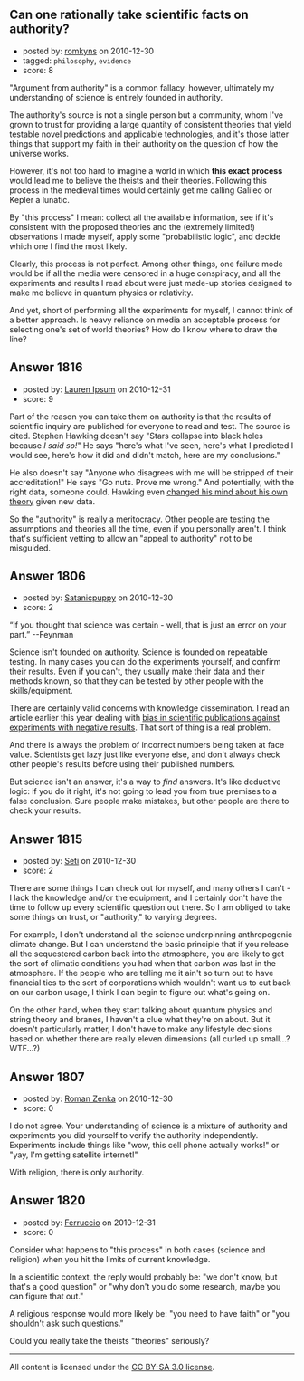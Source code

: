 ## Can one rationally take scientific facts on authority?

- posted by: [romkyns](https://stackexchange.com/users/-1/89-romkyns) on 2010-12-30
- tagged: `philosophy`, `evidence`
- score: 8

"Argument from authority" is a common fallacy, however, ultimately my understanding of science is entirely founded in authority.

The authority's source is not a single person but a community, whom I've grown to trust for providing a large quantity of consistent theories that yield testable novel predictions and applicable technologies, and it's those latter things that support my faith in their authority on the question of how the universe works.

However, it's not too hard to imagine a world in which **this exact process** would lead me to believe the theists and their theories. Following this process in the medieval times would certainly get me calling Galileo or Kepler a lunatic.

By "this process" I mean: collect all the available information, see if it's consistent with the proposed theories and the (extremely limited!) observations I made myself, apply some "probabilistic logic", and decide which one I find the most likely.

Clearly, this process is not perfect. Among other things, one failure mode would be if all the media were censored in a huge conspiracy, and all the experiments and results I read about were just made-up stories designed to make me believe in quantum physics or relativity.

And yet, short of performing all the experiments for myself, I cannot think of a better approach. Is heavy reliance on media an acceptable process for selecting one's set of world theories? How do I know where to draw the line?


## Answer 1816

- posted by: [Lauren Ipsum](https://stackexchange.com/users/-1/71-lauren-ipsum) on 2010-12-31
- score: 9

Part of the reason you can take them on authority is that the results of scientific inquiry are published for everyone to read and test. The source is cited. Stephen Hawking doesn't say "Stars collapse into black holes because <i>I said so!</i>" He says "here's what I've seen, here's what I predicted I would see, here's how it did and didn't match, here are my conclusions."

He also doesn't say "Anyone who disagrees with me will be stripped of their accreditation!" He says "Go nuts. Prove me wrong." And potentially, with the right data, someone could. Hawking even <a href="http://en.wikipedia.org/wiki/Stephen_hawking#Losing_an_old_bet">changed his mind about his own theory</a> given new data.

So the "authority" is really a meritocracy. Other people are testing the assumptions and theories all the time, even if you personally aren't. I think that's sufficient vetting to allow an "appeal to authority" not to be misguided.


## Answer 1806

- posted by: [Satanicpuppy](https://stackexchange.com/users/-1/169-satanicpuppy) on 2010-12-30
- score: 2

“If you thought that science was certain - well, that is just an error on your part.”
--Feynman

Science isn't founded on authority. Science is founded on repeatable testing. In many cases you can do the experiments yourself, and confirm their results. Even if you can't, they usually make their data and their methods known, so that they can be tested by other people with the skills/equipment.

There are certainly valid concerns with knowledge dissemination. I read an article earlier this year dealing with <a href="http://www.timeshighereducation.co.uk/story.asp?storycode=411323">bias in scientific publications against experiments with negative results</a>. That sort of thing is a real problem.

And there is always the problem of incorrect numbers being taken at face value. Scientists get lazy just like everyone else, and don't always check other people's results before using their published numbers.

But science isn't an answer, it's a way to *find* answers. It's like deductive logic: if you do it right, it's not going to lead you from true premises to a false conclusion. Sure people make mistakes, but other people are there to check your results.


## Answer 1815

- posted by: [Seti](https://stackexchange.com/users/-1/247-seti) on 2010-12-30
- score: 2

There are some things I can check out for myself, and many others I can't - I lack the knowledge and/or the equipment, and I certainly don't have the time to follow up every scientific question out there. So I am obliged to take some things on trust, or "authority," to varying degrees. 

For example, I don't understand all the science underpinning anthropogenic climate change. But I can understand the basic principle that if you release all the sequestered carbon back into the atmosphere, you are likely to get the sort of climatic conditions you had when that carbon was last in the atmosphere. If the people who are telling me it ain't so turn out to have financial ties to the sort of corporations which wouldn't want us to cut back on our carbon usage, I think I can begin to figure out what's going on.

On the other hand, when they start talking about quantum physics and string theory and branes, I haven't a clue what they're on about. But it doesn't particularly matter, I don't have to make any lifestyle decisions based on whether there are really eleven dimensions (all curled up small...? WTF...?) 




## Answer 1807

- posted by: [Roman Zenka](https://stackexchange.com/users/-1/420-roman-zenka) on 2010-12-30
- score: 0

I do not agree. Your understanding of science is a mixture of authority and experiments you did yourself to verify the authority independently. Experiments include things like "wow, this cell phone actually works!" or "yay, I'm getting satellite internet!"

With religion, there is only authority.


## Answer 1820

- posted by: [Ferruccio](https://stackexchange.com/users/-1/644-ferruccio) on 2010-12-31
- score: 0

Consider what happens to "this process" in both cases (science and religion) when you hit the limits of current knowledge.

In a scientific context, the reply would probably be: "we don't know, but that's a good question" or "why don't you do some research, maybe you can figure that out."

A religious response would more likely be: "you need to have faith" or "you shouldn't ask such questions."

Could you really take the theists "theories" seriously?



---

All content is licensed under the [CC BY-SA 3.0 license](https://creativecommons.org/licenses/by-sa/3.0/).
